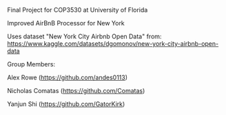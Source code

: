 Final Project for COP3530 at University of Florida

Improved AirBnB Processor for New York

Uses dataset "New York City Airbnb Open Data" from: https://www.kaggle.com/datasets/dgomonov/new-york-city-airbnb-open-data

Group Members:

Alex Rowe (https://github.com/andes0113)

Nicholas Comatas (https://github.com/Comatas)

Yanjun Shi (https://github.com/GatorKirk)
